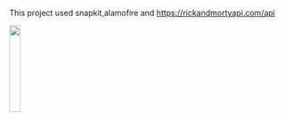 This project used snapkit,alamofire and https://rickandmortyapi.com/api

<div>
<img src="https://user-images.githubusercontent.com/43914441/236627538-8a2e55e6-75aa-40f3-a556-15a77364f9fd.png"  width="20%" height="20%">
</div>

